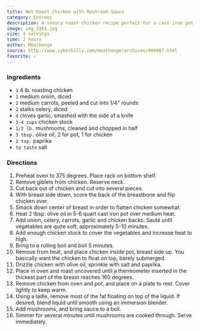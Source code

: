 ```yaml
---
title: Wet Roast Chicken with Mushroom Sauce
category: Entrees
description: A savory roast chicken recipe perfect for a cast iron pot, served with a parsnip-pumpkin puree.
image: img_3101.jpg
size: 4 servings
time: 2 hours
author: Meathenge
source: http://www.cyberbilly.com/meathenge/archives/000887.html
favorite: ✓
---
```


### Ingredients

* `1` 4 lb. roasting chicken
* `1` medium onion, diced
* `2` medium carrots, peeled and cut into 1/4" rounds
* `2` stalks celery, diced
* `4` cloves garlic, smashed with the side of a knife
* `3-4 cups` chicken stock
* `1/2 lb.` mushrooms, cleaned and chopped in half
* `3 tbsp.` olive oil, 2 for pot, 1 for chicken
* `2 tsp.` paprika
* `to taste` salt

### Directions

1. Preheat oven to 375 degrees. Place rack on bottom shelf.
2. Remove giblets from chicken. Reserve neck.
3. Cut back out of chicken and cut into several pieces.
4. With breast side down, score the back of the breastbone and flip chicken over.
5. Smack down center of breast in order to flatten chicken somewhat.
6. Heat 2 tbsp. olive oil in 5-6 quart cast iron pot over medium heat.
7. Add onion, celery, carrots, garlic and chicken backs. Sauté until vegetables are quite soft, approximately 5-10 minutes.
8. Add enough chicken stock to cover the vegetables and increase heat to high.
9. Bring to a rolling boil and boil 5 minutes.
10. Remove from heat, and place chicken inside pot, breast side up. You basically want the chicken to float on top, barely submerged.
11. Drizzle chicken with olive oil, sprinkle with salt and paprika.
12. Place in oven and roast uncovered until a thermometer inserted in the thickest part of the breast reaches 160 degrees.
13. Remove chicken from oven and pot, and place on a plate to rest. Cover lightly to keep warm.
14. Using a ladle, remove most of the fat floating on top of the liquid. If desired, blend liquid until smooth using an immersion blender.
15. Add mushrooms, and bring sauce to a boil.
16. Simmer for several minutes until mushrooms are cooked through. Serve immediately.